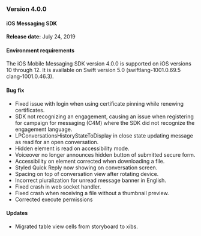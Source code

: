 ### Version 4.0.0
#### iOS Messaging SDK

**Release date:** July 24, 2019

#### Environment requirements
The iOS Mobile Messaging SDK version 4.0.0 is supported on iOS versions 10 through 12. It is available on Swift version 5.0 (swiftlang-1001.0.69.5 clang-1001.0.46.3).

#### Bug fix

- Fixed issue with login when using certificate pinning while renewing certificates.
- SDK not recognizing an engagement, causing an issue when registering for campaign for messaging (C4M)
where the SDK did not recognize the engagement language.
- LPConversationsHistoryStateToDisplay in close state updating message as read for an open conversation.
- Hidden element is read on accessibility mode.
- Voiceover no longer announces hidden button of submitted secure form.
- Accessibility on element corrected when downloading a file.
- Styled Quick Reply now showing on conversation screen.
- Spacing on top of conversation view after rotating device.
- Incorrect pluralization for unread message banner in English.
- Fixed crash in web socket handler.
- Fixed crash when receiving a file without a thumbnail preview.
- Corrected execute permissions

#### Updates

- Migrated table view cells from storyboard to xibs.